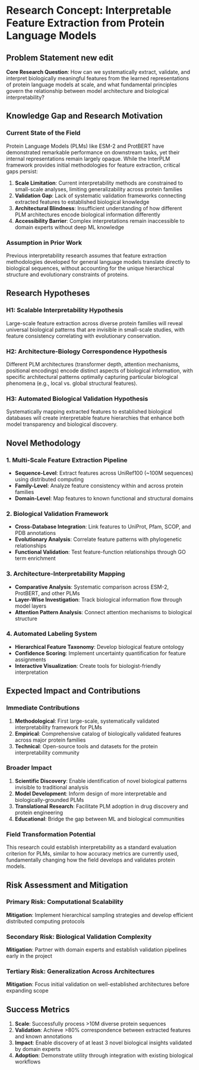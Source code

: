 # Research Concept: Interpretable Feature Extraction from Protein Language Models

## Problem Statement new edit&#x20;

**Core Research Question**: How can we systematically extract, validate, and interpret biologically meaningful features from the learned representations of protein language models at scale, and what fundamental principles govern the relationship between model architecture and biological interpretability?

## Knowledge Gap and Research Motivation

### Current State of the Field

Protein Language Models (PLMs) like ESM-2 and ProtBERT have demonstrated remarkable performance on downstream tasks, yet their internal representations remain largely opaque. While the InterPLM framework provides initial methodologies for feature extraction, critical gaps persist:

1. **Scale Limitation**: Current interpretability methods are constrained to small-scale analyses, limiting generalizability across protein families
2. **Validation Gap**: Lack of systematic validation frameworks connecting extracted features to established biological knowledge
3. **Architectural Blindness**: Insufficient understanding of how different PLM architectures encode biological information differently
4. **Accessibility Barrier**: Complex interpretations remain inaccessible to domain experts without deep ML knowledge

### Assumption in Prior Work

Previous interpretability research assumes that feature extraction methodologies developed for general language models translate directly to biological sequences, without accounting for the unique hierarchical structure and evolutionary constraints of proteins.

## Research Hypotheses

### H1: Scalable Interpretability Hypothesis

Large-scale feature extraction across diverse protein families will reveal universal biological patterns that are invisible in small-scale studies, with feature consistency correlating with evolutionary conservation.

### H2: Architecture-Biology Correspondence Hypothesis

Different PLM architectures (transformer depth, attention mechanisms, positional encodings) encode distinct aspects of biological information, with specific architectural patterns optimally capturing particular biological phenomena (e.g., local vs. global structural features).

### H3: Automated Biological Validation Hypothesis

Systematically mapping extracted features to established biological databases will create interpretable feature hierarchies that enhance both model transparency and biological discovery.

## Novel Methodology

### 1. Multi-Scale Feature Extraction Pipeline

* **Sequence-Level**: Extract features across UniRef100 (~100M sequences) using distributed computing
* **Family-Level**: Analyze feature consistency within and across protein families
* **Domain-Level**: Map features to known functional and structural domains

### 2. Biological Validation Framework

* **Cross-Database Integration**: Link features to UniProt, Pfam, SCOP, and PDB annotations
* **Evolutionary Analysis**: Correlate feature patterns with phylogenetic relationships
* **Functional Validation**: Test feature-function relationships through GO term enrichment

### 3. Architecture-Interpretability Mapping

* **Comparative Analysis**: Systematic comparison across ESM-2, ProtBERT, and other PLMs
* **Layer-Wise Investigation**: Track biological information flow through model layers
* **Attention Pattern Analysis**: Connect attention mechanisms to biological structure

### 4. Automated Labeling System

* **Hierarchical Feature Taxonomy**: Develop biological feature ontology
* **Confidence Scoring**: Implement uncertainty quantification for feature assignments
* **Interactive Visualization**: Create tools for biologist-friendly interpretation

## Expected Impact and Contributions

### Immediate Contributions

1. **Methodological**: First large-scale, systematically validated interpretability framework for PLMs
2. **Empirical**: Comprehensive catalog of biologically validated features across major protein families
3. **Technical**: Open-source tools and datasets for the protein interpretability community

### Broader Impact

1. **Scientific Discovery**: Enable identification of novel biological patterns invisible to traditional analysis
2. **Model Development**: Inform design of more interpretable and biologically-grounded PLMs
3. **Translational Research**: Facilitate PLM adoption in drug discovery and protein engineering
4. **Educational**: Bridge the gap between ML and biological communities

### Field Transformation Potential

This research could establish interpretability as a standard evaluation criterion for PLMs, similar to how accuracy metrics are currently used, fundamentally changing how the field develops and validates protein models.

## Risk Assessment and Mitigation

### Primary Risk: Computational Scalability

**Mitigation**: Implement hierarchical sampling strategies and develop efficient distributed computing protocols

### Secondary Risk: Biological Validation Complexity

**Mitigation**: Partner with domain experts and establish validation pipelines early in the project

### Tertiary Risk: Generalization Across Architectures

**Mitigation**: Focus initial validation on well-established architectures before expanding scope

## Success Metrics

1. **Scale**: Successfully process >10M diverse protein sequences
2. **Validation**: Achieve >80% correspondence between extracted features and known annotations
3. **Impact**: Enable discovery of at least 3 novel biological insights validated by domain experts
4. **Adoption**: Demonstrate utility through integration with existing biological workflows